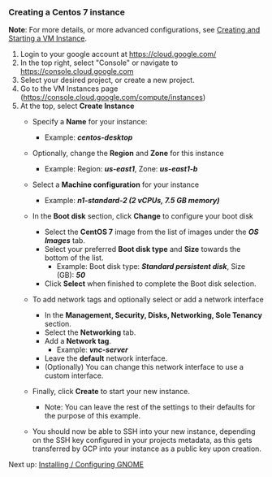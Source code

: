 ### Creating a Centos 7 instance

**Note**: For more details, or more advanced configurations, see [Creating and Starting a VM Instance](https://cloud.google.com/compute/docs/instances/create-start-instance).

1. Login to your google account at https://cloud.google.com/
2. In the top right, select "Console" or navigate to https://console.cloud.google.com
3. Select your desired project, or create a new project.
4. Go to the VM Instances page (https://console.cloud.google.com/compute/instances)
5. At the top, select **Create Instance**
   - Specify a **Name** for your instance: 
        - Example: ***centos-desktop***
        
   - Optionally, change the **Region** and **Zone** for this instance
        - Example: Region: ***us-east1***, Zone: ***us-east1-b***
        
   - Select a **Machine configuration** for your instance
        - Example: ***n1-standard-2 (2 vCPUs, 7.5 GB memory)***
        
   - In the **Boot disk** section, click **Change** to configure your boot disk 
        - Select the **CentOS 7** image from the list of images under the ***OS Images*** tab.
        - Select your preferred **Boot disk type** and **Size** towards the bottom of the list.
            - Example: Boot disk type: ***Standard persistent disk***, Size (GB): ***50*** 
        - Click **Select** when finished to complete the Boot disk selection.
        
   - To add network tags and optionally select or add a network interface
        - In the **Management, Security, Disks, Networking, Sole Tenancy** section.
        - Select the **Networking** tab.
        - Add a **Network tag**.
            - Example: ***vnc-server***
        - Leave the **default** network interface.
        - (Optionally) You can change this network interface to use a custom interface. 
        
   - Finally, click **Create** to start your new instance.
        - Note: You can leave the rest of the settings to their defaults for the purpose of this example. 

   - You should now be able to SSH into your new instance, depending on the SSH key configured in your projects metadata, as this gets transferred by GCP into your instance as a public key upon creation.
   
Next up: [Installing / Configuring GNOME](Installing-Configuring-GNOME.md)